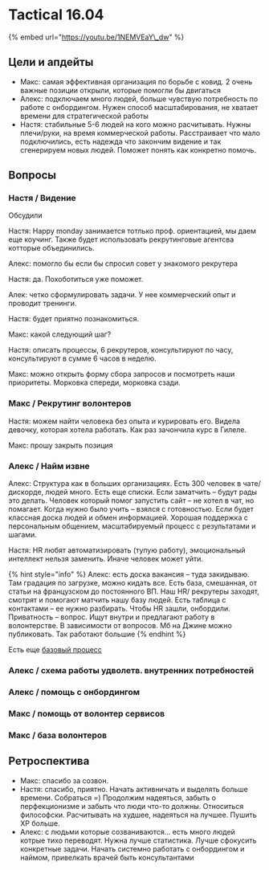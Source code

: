 # Tactical 16.04

{% embed url="https://youtu.be/1NEMVEaY\_dw" %}

## Цели и апдейты

* Макс: самая эффективная организация по борьбе с ковид. 2 очень важные позиции открыли, которые помогли бы двигаться
* Алекс: подключаем много людей, больше чувствую потребность по работе с онбордингом. Нужен способ масштабирования, не хватает времени для стратегической работы
* Настя: стабильные 5-6 людей на кого можно расчитывать. Нужны плечи/руки, на время коммерческой работы. Расстраивает что мало подключились, есть надежда что закончим видение и так сгенерируем  новых людей. Поможет понять как конкретно помочь. 

## Вопросы

### Настя / Видение

Обсудили

Настя: Happy monday занимается тотлько проф. ориентацией, мы даем еще коучинг. Также будет использовать рекрутинговые агентсва котторые объединились.

Алекс: помогло бы если бы спросил совет у знакомого рекрутера

Настя: да. Похоботиться уже поможет.

Алек: четко сформулировать задачи. У нее коммерческий опыт и проводит тренинги.

Настя: будет приятно познакомиться.

Макс: какой следующий шаг?

Настя: описать процессы, 6 рекрутеров, консультируют по часу, консультируют в сумме 6 часов в неделю.

Макс: можно открыть форму сбора запросов и посмотреть наши приоритеты. Морковка спереди, морковка сзади.

### Макс / Рекрутинг волонтеров

Настя: можем найти человека без опыта и курировать его. Видела девочку, которая хотела работать. Как раз зачончила курс в Гилеле. 

Макс: прошу закрыть позиция

### Алекс / Найм извне

Алекс: Структура как в больших организациях. Есть 300 человек в чате/дискорде, людей много. Есть еще списки. Если заматчить – будут рады это делать. Человек который помог запустить сайт – не хотел в чат, но помагает. Когда нужно было учить – взялся с готовностью. Если будет классная доска людей и обмен информацией. Хорошая поддержка с персональным общением, масштабируемый процесс с результатами и шагами. 

Настя: HR любят автоматизировать \(тупую работу\), эмоциональный интеллект нельзя заменить. Иначе человек может уйти.

{% hint style="info" %}
Алекс: есть доска вакансия – туда закидываю. Там градация по загрузке, можно кидать все. Есть база, смешанная, от статьи на французском до постоянного ВП. Наш HR/ рекрутеры заходят, смотрят и помогают матчить нашу базу людей. Есть таблица с контактами – ее нужно разбирать. Чтобы HR зашли, онбордили. Приватность – вопрос. Ищут внутри и предлагают работу в волонтерстве. В зависимости от вопросов. Мб на Джине можно публиковать. Так работают большие
{% endhint %}

Есть еще [базовый процесс]()

### Алекс / схема работы удволетв. внутренних потребностей



### Алекс / помощь с онбордингом 



### Макс / помощь от волонтер сервисов



### Макс / база волонтеров



## Ретроспектива

* Макс: спасибо за созвон.
* Настя: спасибо, приятно. Начать активничать и выделять больше времени. Собраться =\) Продолжим надеяться, забыть о перфекционизме и забыть что люди что-то должны. Относиться философски. Расчитывать на худшее, надеяться на лучшее. Пушить ХР больше.
* Алекс: с людьми которые созваниваются... есть много людей котрые тихо переводят. Нужна лучше статистика. Лучше сфокусить конкретные задачи. Начать системно работать с онбордингом и наймом, привелкать врачей быть консультантами

